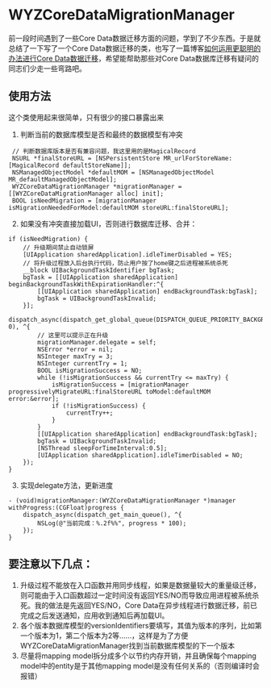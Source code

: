 WYZCoreDataMigrationManager
===========================

前一段时间遇到了一些Core Data数据迁移方面的问题，学到了不少东西。于是就总结了一下写了一个Core Data数据迁移的类，也写了一篇博客[如何运用更聪明的办法进行Core Data数据迁移](http://firestudio.dev/blog/2014/04/04/how-to-make-core-data-migration-smarter/)，希望能帮助那些对Core Data数据库迁移有疑问的同志们少走一些弯路吧。

## 使用方法

这个类使用起来很简单，只有很少的接口暴露出来

1. 判断当前的数据库模型是否和最终的数据模型有冲突

```objc
 // 判断数据库版本是否有兼容问题，我这里用的是MagicalRecord
 NSURL *finalStoreURL = [NSPersistentStore MR_urlForStoreName:[MagicalRecord defaultStoreName]];
 NSManagedObjectModel *defaultMOM = [NSManagedObjectModel MR_defaultManagedObjectModel];
 WYZCoreDataMigrationManager *migrationManager = [[WYZCoreDataMigrationManager alloc] init];
 BOOL isNeedMigration = [migrationManager isMigrationNeededForModel:defaultMOM storeURL:finalStoreURL];
```

2. 如果没有冲突直接加载UI，否则进行数据库迁移、合并：

```objc
if (isNeedMigration) {
	// 升级期间禁止自动锁屏
	[UIApplication sharedApplication].idleTimerDisabled = YES;
	// 将升级过程放入后台执行代码，防止用户按了home键之后进程被系统杀死
    __block UIBackgroundTaskIdentifier bgTask;
    bgTask = [[UIApplication sharedApplication] beginBackgroundTaskWithExpirationHandler:^{
        [[UIApplication sharedApplication] endBackgroundTask:bgTask];
        bgTask = UIBackgroundTaskInvalid;
    }];
    dispatch_async(dispatch_get_global_queue(DISPATCH_QUEUE_PRIORITY_BACKGROUND, 0), ^{
        // 这里可以提示正在升级
        migrationManager.delegate = self;
        NSError *error = nil;
        NSInteger maxTry = 3;
        NSInteger currentTry = 1;
        BOOL isMigrationSuccess = NO;
        while (!isMigrationSuccess && currentTry <= maxTry) {
            isMigrationSuccess = [migrationManager progressivelyMigrateURL:finalStoreURL toModel:defaultMOM error:&error];
            if (!isMigrationSuccess) {
                currentTry++;
            }
        } 
        [[UIApplication sharedApplication] endBackgroundTask:bgTask];
        bgTask = UIBackgroundTaskInvalid;
        [NSThread sleepForTimeInterval:0.5];
        [UIApplication sharedApplication].idleTimerDisabled = NO;
    });
}
```

3. 实现delegate方法，更新进度

```objc
- (void)migrationManager:(WYZCoreDataMigrationManager *)manager withProgress:(CGFloat)progress {
    dispatch_async(dispatch_get_main_queue(), ^{
        NSLog(@"当前完成：%.2f%%", progress * 100);
    });
}
```

## 要注意以下几点：

1. 升级过程不能放在入口函数并用同步线程，如果是数据量较大的重量级迁移，则可能由于入口函数超过一定时间没有返回YES/NO而导致应用进程被系统杀死。我的做法是先返回YES/NO，Core Data在异步线程进行数据迁移，前已完成之后发送通知，应用收到通知后再加载UI。
2. 各个版本数据库模型的versionIdentifiers要填写，其值为版本的序列，比如第一个版本为1，第二个版本为2等……，这样是为了方便WYZCoreDataMigrationManager找到当前数据库模型的下一个版本
3. 尽量将mapping model拆分成多个以节约内存开销，并且确保每个mapping model中的entity是于其他mapping model是没有任何关系的（否则编译时会报错）
